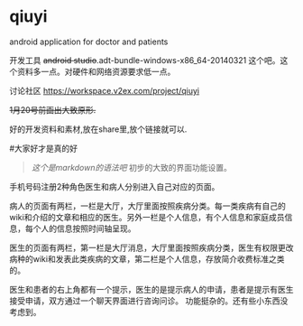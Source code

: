 qiuyi
=====

android application for doctor and patients


开发工具 ~~android studio~~.adt-bundle-windows-x86_64-20140321 这个吧。这个资料多一点。对硬件和网络资源要求低一点。

讨论社区 https://workspace.v2ex.com/project/qiuyi


~~1月20号前画出大致原形.~~


好的开发资料和素材,放在share里,放个链接就可以.

#大家好才是真的好


>*这个是markdown的语法吧*
初步的大致的界面功能设置。

手机号码注册2种角色医生和病人分别进入自己对应的页面。

病人的页面有两栏，一栏是大厅，大厅里面按照疾病分类。每一类疾病有自己的wiki和介绍的文章和相应的医生。另外一栏是个人信息，有个人信息和家庭成员信息，每个人的信息按照时间轴呈现。

医生的页面有两栏，第一栏是大厅消息，大厅里面按照疾病分类，医生有权限更改病种的wiki和发表此类疾病的文章，第二栏是个人信息，存放简介收费标准之类的。

医生和患者的右上角都有一个提示，医生的是提示病人的申请，患者是提示有医生接受申请，双方通过一个聊天界面进行咨询问诊。
功能挺杂的。还有些小东西没考虑到。
